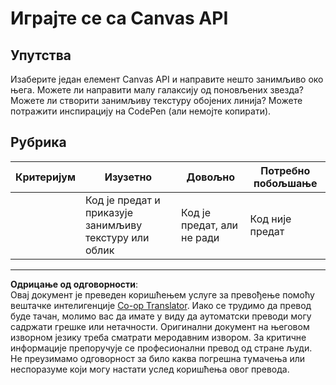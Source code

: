 <!--
CO_OP_TRANSLATOR_METADATA:
{
  "original_hash": "ca1cf78a4c60df77ab32a154ec024d7f",
  "translation_date": "2025-08-28T10:17:45+00:00",
  "source_file": "6-space-game/2-drawing-to-canvas/assignment.md",
  "language_code": "sr"
}
-->
# Играјте се са Canvas API

## Упутства

Изаберите један елемент Canvas API и направите нешто занимљиво око њега. Можете ли направити малу галаксију од поновљених звезда? Можете ли створити занимљиву текстуру обојених линија? Можете потражити инспирацију на CodePen (али немојте копирати).

## Рубрика

| Критеријум | Изузетно                                                 | Довољно                            | Потребно побољшање     |
| ---------- | ------------------------------------------------------- | ---------------------------------- | --------------------- |
|            | Код је предат и приказује занимљиву текстуру или облик  | Код је предат, али не ради         | Код није предат        |

---

**Одрицање од одговорности**:  
Овај документ је преведен коришћењем услуге за превођење помоћу вештачке интелигенције [Co-op Translator](https://github.com/Azure/co-op-translator). Иако се трудимо да превод буде тачан, молимо вас да имате у виду да аутоматски преводи могу садржати грешке или нетачности. Оригинални документ на његовом изворном језику треба сматрати меродавним извором. За критичне информације препоручује се професионални превод од стране људи. Не преузимамо одговорност за било каква погрешна тумачења или неспоразуме који могу настати услед коришћења овог превода.